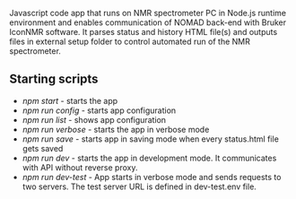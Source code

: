 Javascript code app that runs on NMR spectrometer PC in Node.js runtime environment and enables communication of NOMAD back-end with Bruker IconNMR software. It parses status and history HTML file(s) and outputs files in external setup folder to control automated run of the NMR spectrometer.

## Starting scripts

- _npm start_ - starts the app
- _npm run config_ - starts app configuration
- _npm run list_ - shows app configuration
- _npm run verbose_ - starts the app in verbose mode
- _npm run save_ - starts app in saving mode when every status.html file gets saved
- _npm run dev_ - starts the app in development mode. It communicates with API without reverse proxy.
- _npm run dev-test_ - App starts in verbose mode and sends requests to two servers. The test server URL is defined in dev-test.env file.

